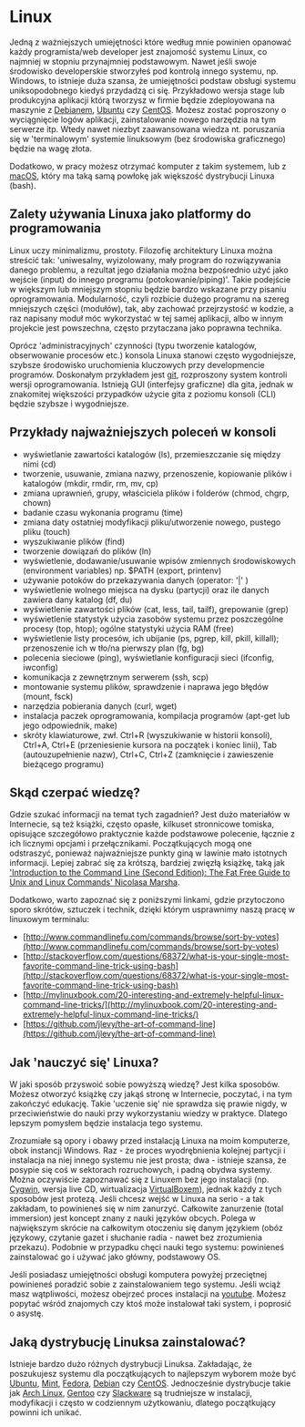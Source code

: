 # Linux

Jedną z ważniejszych umiejętności które według mnie powinien opanować każdy programista/web developer jest znajomość systemu Linux, co najmniej w stopniu przynajmniej podstawowym. Nawet jeśli swoje środowisko developerskie stworzyłeś pod kontrolą innego systemu, np. Windows, to istnieje duża szansa, że umiejętności podstaw obsługi systemu uniksopodobnego kiedyś przydadzą ci się. Przykładowo wersja stage lub produkcyjna aplikacji którą tworzysz w firmie będzie zdeployowana na maszynie z [Debianem](https://www.debian.org/), [Ubuntu](https://www.ubuntu.com/) czy [CentOS](https://www.centos.org/). Możesz zostać poproszony o wyciągnięcie logów aplikacji, zainstalowanie nowego narzędzia na tym serwerze itp. Wtedy nawet niezbyt zaawansowana wiedza nt. poruszania się w 'terminalowym' systemie linuksowym (bez środowiska graficznego) będzie na wagę złota.

Dodatkowo, w pracy możesz otrzymać komputer z takim systemem, lub z [macOS](https://en.wikipedia.org/wiki/MacOS), który ma taką samą powłokę jak większość dystrybucji Linuxa (bash).

## Zalety używania Linuxa jako platformy do programowania

Linux uczy minimalizmu, prostoty. Filozofię architektury Linuxa można streścić tak: 'uniwesalny, wyizolowany, mały program do rozwiązywania danego problemu, a rezultat jego działania można bezpośrednio użyć jako wejście (input) do innego programu (potokowanie/piping)'. Takie podejście w większym lub mniejszym stopniu będzie bardzo wskazane przy pisaniu oprogramowania. Modularność, czyli rozbicie dużego programu na szereg mniejszych części (modułów), tak, aby zachować przejrzystość w kodzie, a raz napisany moduł móc wykorzystać w tej samej aplikacji, albo w innym projekcie jest powszechna, często przytaczana jako poprawna technika.

Oprócz 'administracyjnych' czynności (typu tworzenie katalogów, obserwowanie procesów etc.) konsola Linuxa stanowi często wygodniejsze, szybsze środowisko uruchomienia kluczowych przy developmencie programów. Doskonałym przykładem jest [git](https://git-scm.com/), rozproszony system kontroli wersji oprogramowania. Istnieją GUI (interfejsy graficzne) dla gita, jednak w znakomitej większości przypadków użycie gita z poziomu konsoli (CLI) będzie szybsze i wygodniejsze.

## Przykłady najważniejszych poleceń w konsoli

- wyświetlanie zawartości katalogów (ls), przemieszczanie się między nimi (cd)
- tworzenie, usuwanie, zmiana nazwy, przenoszenie, kopiowanie plików i katalogów (mkdir, rmdir, rm, mv, cp)
- zmiana uprawnień, grupy, właściciela plików i folderów (chmod, chgrp, chown)
- badanie czasu wykonania programu (time)
- zmiana daty ostatniej modyfikacji pliku/utworzenie nowego, pustego pliku (touch)
- wyszukiwanie plików (find)
- tworzenie dowiązań do plików (ln)
- wyświetlenie, dodawanie/usuwanie wpisów zmiennych środowiskowych (environment variables) np. $PATH (export, printenv)
- używanie potoków do przekazywania danych (operator: '|' )
- wyświetlenie wolnego miejsca na dysku (partycji) oraz ile danych zawiera dany katalog (df, du)
- wyświetlenie zawartości plików (cat, less, tail, tailf), grepowanie (grep)
- wyświetlenie statystyk użycia zasobów systemu przez poszczególne procesy (top, htop); ogólne statystyki użycia RAM (free)
- wyświetlenie listy procesów, ich ubijanie (ps, pgrep, kill, pkill, killall); przenoszenie ich w tło/na pierwszy plan (fg, bg)
- polecenia sieciowe (ping), wyświetlanie konfiguracji sieci (ifconfig, iwconfig)
- komunikacja z zewnętrznym serwerem (ssh, scp)
- montowanie systemu plików, sprawdzenie i naprawa jego błędów (mount, fsck)
- narzędzia pobierania danych (curl, wget)
- instalacja paczek oprogramowania, kompilacja programów (apt-get lub jego odpowiednik, make)
- skróty klawiaturowe, zwł. Ctrl+R (wyszukiwanie w historii konsoli), Ctrl+A, Ctrl+E (przeniesienie kursora na początek i koniec linii), Tab (autouzupełnienie nazw), Ctrl+C, Ctrl+Z (zamknięcie i zawieszenie bieżącego programu)

## Skąd czerpać wiedzę?

Gdzie szukać informacji na temat tych zagadnień? Jest dużo materiałów w Internecie, są też książki, często opasłe, kilkuset stronnicowe tomiska, opisujące szczegółowo praktycznie każde podstawowe polecenie, łącznie z ich licznymi opcjami i przełącznikami. Początkujących mogą one odstraszyć, ponieważ najważniejsze punkty giną w lawinie mało istotnych informacji. Lepiej zabrać się za krótszą, bardziej zwięzłą książkę, taką jak ['Introduction to the Command Line (Second Edition): The Fat Free Guide to Unix and Linux Commands' Nicolasa Marsha](https://www.amazon.com/Introduction-Command-Line-Second-Commands/dp/1450588301).

Dodatkowo, warto zapoznać się z poniższymi linkami, gdzie przytoczono sporo skrótów, sztuczek i technik, dzięki którym usprawnimy naszą pracę w linuxowym terminalu:

- [http://www.commandlinefu.com/commands/browse/sort-by-votes](http://www.commandlinefu.com/commands/browse/sort-by-votes)
- [http://stackoverflow.com/questions/68372/what-is-your-single-most-favorite-command-line-trick-using-bash](http://stackoverflow.com/questions/68372/what-is-your-single-most-favorite-command-line-trick-using-bash)
- [http://mylinuxbook.com/20-interesting-and-extremely-helpful-linux-command-line-tricks/](http://mylinuxbook.com/20-interesting-and-extremely-helpful-linux-command-line-tricks/)
- [https://github.com/jlevy/the-art-of-command-line](https://github.com/jlevy/the-art-of-command-line)

## Jak 'nauczyć się' Linuxa?

W jaki sposób przyswoić sobie powyższą wiedzę? Jest kilka sposobów. Możesz otworzyć książkę czy jakąś stronę w Internecie, poczytać, i na tym zakończyć edukację. Takie 'uczenie się' nie sprawdza się prawie nigdy, w przeciwieństwie do nauki przy wykorzystaniu wiedzy w praktyce. Dlatego lepszym pomysłem będzie instalacja tego systemu.

Zrozumiałe są opory i obawy przed instalacją Linuxa na moim komputerze, obok instancji Windows. Raz - że proces wyodrębnienia kolejnej partycji i instalacja na niej innego systemu nie jest prosta; dwa - istnieje szansa, że posypie się coś w sektorach rozruchowych, i padną obydwa systemy. Można oczywiście zapoznawać się z Linuxem bez jego instalacji (np. [Cygwin](https://www.cygwin.com/), wersja live CD, wirtualizacja [VirtualBoxem](https://www.virtualbox.org/)), jednak każdy z tych sposobów jest protezą. Jeśli chcesz wejść w Linuxa na serio - a tak zakładam, to powinieneś się w nim zanurzyć. Całkowite zanurzenie (total immersion) jest koncept znany z nauki języków obcych. Polega w największym skrócie na całkowitym otoczeniu się danym językiem (obóz językowy, czytanie gazet i słuchanie radia - nawet bez zrozumienia przekazu). Podobnie w przypadku chęci nauki tego systemu: powinieneś zainstalować go i używać jako główny, podstawowy OS.

Jeśli posiadasz umiejętności obsługi komputera powyżej przeciętnej powinieneś poradzić sobie z zainstalowaniem tego systemu. Jeśli wciąż masz wątpliwości, możesz obejrzeć proces instalacji na [youtube](https://www.youtube.com/). Możesz popytać wśród znajomych czy ktoś może instalował taki system, i poprosić o asystę.

## Jaką dystrybucję Linuksa zainstalować?

Istnieje bardzo dużo różnych dystrybucji Linuksa. Zakładając, że poszukujesz systemu dla początkujących to najlepszym wyborem może być [Ubuntu](https://www.ubuntu.com/), [Mint](https://www.linuxmint.com/), [Fedora](https://getfedora.org/), [Debian](https://www.debian.org/) czy [CentOS](https://www.centos.org/). Jednocześnie dystrybucje takie jak [Arch Linux](https://www.archlinux.org/), [Gentoo](https://www.gentoo.org/) czy [Slackware](http://www.slackware.com/) są trudniejsze w instalacji, modyfikacji i często w codziennym użytkowaniu, dlatego początkujący powinni ich unikać.
